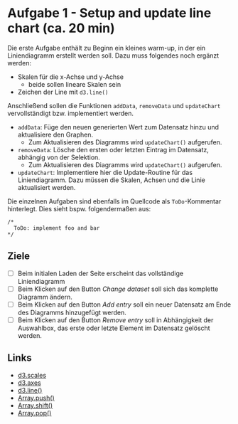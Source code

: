 # Aufgabe 1 - Setup and update line chart (ca. 20 min)
Die erste Aufgabe enthält zu Beginn ein kleines warm-up, in der ein Liniendiagramm erstellt werden soll.
Dazu muss folgendes noch ergänzt werden:
* Skalen für die x-Achse und y-Achse
  * beide sollen lineare Skalen sein
* Zeichen der Line mit ``d3.line()``

Anschließend sollen die Funktionen ``addData``, ``removeData`` und ``updateChart`` vervollständigt bzw. implementiert werden.
* ``addData``: Füge den neuen generierten Wert zum Datensatz hinzu und aktualisiere den Graphen.
  * Zum Aktualisieren des Diagramms wird ``updateChart()`` aufgerufen.
* ``removeData``: Lösche den ersten oder letzten Eintrag im Datensatz, abhängig von der Selektion.
  * Zum Aktualisieren des Diagramms wird ``updateChart()`` aufgerufen.
* ``updateChart``: Implementiere hier die Update-Routine für das Liniendiagramm.
  Dazu müssen die Skalen, Achsen und die Linie aktualisiert werden.  

Die einzelnen Aufgaben sind ebenfalls im Quellcode als ``ToDo``-Kommentar hinterlegt.
Dies sieht bspw. folgendermaßen aus:  

    /*
      ToDo: implement foo and bar
    */

## Ziele
- [ ] Beim initialen Laden der Seite erscheint das vollständige Liniendiagramm 
- [ ] Beim Klicken auf den Button _Change dataset_ soll sich das komplette Diagramm ändern.
- [ ] Beim Klicken auf den Button _Add entry_ soll ein neuer Datensatz am Ende des Diagramms hinzugefügt werden.
- [ ] Beim Klicken auf den Button _Remove entry_ soll in Abhängigkeit der Auswahlbox, 
   das erste oder letzte Element im Datensatz gelöscht werden.

## Links
* [d3.scales](https://www.d3indepth.com/scales/)
* [d3.axes](https://www.tutorialsteacher.com/d3js/axes-in-d3)
* [d3.line()](https://www.d3-graph-gallery.com/graph/shape.html#myline)
* [Array.push()](https://developer.mozilla.org/de/docs/Web/JavaScript/Reference/Global_Objects/Array/push)
* [Array.shift()](https://developer.mozilla.org/de/docs/Web/JavaScript/Reference/Global_Objects/Array/shift)
* [Array.pop()](https://developer.mozilla.org/de/docs/Web/JavaScript/Reference/Global_Objects/Array/pop)
